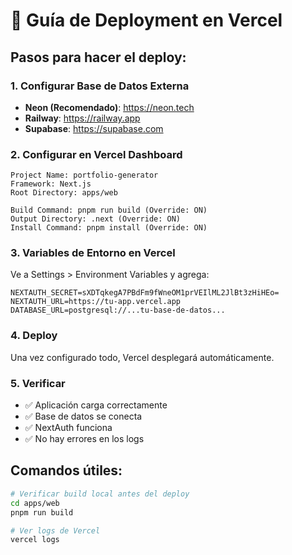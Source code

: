 # 🚀 Guía de Deployment en Vercel

## Pasos para hacer el deploy:

### 1. Configurar Base de Datos Externa
- **Neon (Recomendado)**: https://neon.tech
- **Railway**: https://railway.app  
- **Supabase**: https://supabase.com

### 2. Configurar en Vercel Dashboard
```
Project Name: portfolio-generator
Framework: Next.js
Root Directory: apps/web

Build Command: pnpm run build (Override: ON)
Output Directory: .next (Override: ON)
Install Command: pnpm install (Override: ON)
```

### 3. Variables de Entorno en Vercel
Ve a Settings > Environment Variables y agrega:

```
NEXTAUTH_SECRET=sXDTqkegA7PBdFm9fWneOM1prVEIlML2JlBt3zHiHEo=
NEXTAUTH_URL=https://tu-app.vercel.app
DATABASE_URL=postgresql://...tu-base-de-datos...
```

### 4. Deploy
Una vez configurado todo, Vercel desplegará automáticamente.

### 5. Verificar
- ✅ Aplicación carga correctamente
- ✅ Base de datos se conecta
- ✅ NextAuth funciona
- ✅ No hay errores en los logs

## Comandos útiles:
```bash
# Verificar build local antes del deploy
cd apps/web
pnpm run build

# Ver logs de Vercel
vercel logs
```
